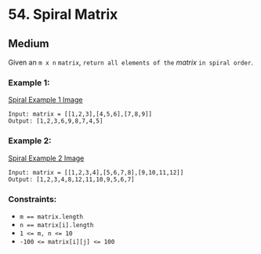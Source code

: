 # 54. Spiral Matrix


## Medium

Given an `m x n` `matrix`, `return all elements of the` *matrix* `in spiral order`.

### Example 1:
[Spiral Example 1 Image](https://assets.leetcode.com/uploads/2020/11/13/spiral1.jpg)
```console
Input: matrix = [[1,2,3],[4,5,6],[7,8,9]]
Output: [1,2,3,6,9,8,7,4,5]
```

### Example 2:
[Spiral Example 2 Image](https://assets.leetcode.com/uploads/2020/11/13/spiral.jpg)
```console
Input: matrix = [[1,2,3,4],[5,6,7,8],[9,10,11,12]]
Output: [1,2,3,4,8,12,11,10,9,5,6,7]
```

### Constraints:

- `m == matrix.length`
- `n == matrix[i].length`
- `1 <= m, n <= 10`
- `-100 <= matrix[i][j] <= 100`